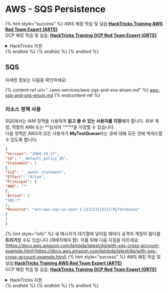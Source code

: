 # AWS - SQS Persistence

{% hint style="success" %}
AWS 해킹 학습 및 실습:<img src="/.gitbook/assets/image.png" alt="" data-size="line">[**HackTricks Training AWS Red Team Expert (ARTE)**](https://training.hacktricks.xyz/courses/arte)<img src="/.gitbook/assets/image.png" alt="" data-size="line">\
GCP 해킹 학습 및 실습: <img src="/.gitbook/assets/image (2).png" alt="" data-size="line">[**HackTricks Training GCP Red Team Expert (GRTE)**<img src="/.gitbook/assets/image (2).png" alt="" data-size="line">](https://training.hacktricks.xyz/courses/grte)

<details>

<summary>HackTricks 지원</summary>

* [**구독 요금제**](https://github.com/sponsors/carlospolop)를 확인하세요!
* 💬 [**Discord 그룹**](https://discord.gg/hRep4RUj7f) 또는 [**텔레그램 그룹**](https://t.me/peass)에 **참여**하거나 **트위터** 🐦 [**@hacktricks\_live**](https://twitter.com/hacktricks\_live)**를 팔로우**하세요.
* [**HackTricks**](https://github.com/carlospolop/hacktricks) 및 [**HackTricks Cloud**](https://github.com/carlospolop/hacktricks-cloud) 깃헙 저장소에 PR을 제출하여 해킹 요령을 공유하세요.

</details>
{% endhint %}
{% endhint %}
{% endhint %}

## SQS

자세한 정보는 다음을 확인하세요:

{% content-ref url="../aws-services/aws-sqs-and-sns-enum.md" %}
[aws-sqs-and-sns-enum.md](../aws-services/aws-sqs-and-sns-enum.md)
{% endcontent-ref %}

### 리소스 정책 사용

SQS에서는 IAM 정책을 사용하여 **읽고 쓸 수 있는 사용자를 지정**해야 합니다. 외부 계정, 역할의 ARN 또는 **심지어 "\*"**을 지정할 수 있습니다.\
다음 정책은 AWS의 모든 사용자가 **MyTestQueue**라는 큐에 대해 모든 것에 액세스할 수 있도록 합니다:
```json
{
"Version": "2008-10-17",
"Id": "__default_policy_ID",
"Statement": [
{
"Sid": "__owner_statement",
"Effect": "Allow",
"Principal": {
"AWS": "*"
},
"Action": [
"SQS:*"
],
"Resource": "arn:aws:sqs:us-east-1:123123123123:MyTestQueue"
}
]
}
```
{% hint style="info" %}
새 메시지가 대기열에 넣어질 때마다 공격자 계정의 람다를 **트리거**할 수도 있습니다 (재배치해야 함). 이를 위해 다음 지침을 따르세요: [https://docs.aws.amazon.com/lambda/latest/dg/with-sqs-cross-account-example.html](https://docs.aws.amazon.com/lambda/latest/dg/with-sqs-cross-account-example.html)
{% hint style="success" %}
AWS 해킹 학습 및 실습:<img src="/.gitbook/assets/image.png" alt="" data-size="line">[**HackTricks Training AWS Red Team Expert (ARTE)**](https://training.hacktricks.xyz/courses/arte)<img src="/.gitbook/assets/image.png" alt="" data-size="line">\
GCP 해킹 학습 및 실습: <img src="/.gitbook/assets/image (2).png" alt="" data-size="line">[**HackTricks Training GCP Red Team Expert (GRTE)**<img src="/.gitbook/assets/image (2).png" alt="" data-size="line">](https://training.hacktricks.xyz/courses/grte)

<details>

<summary>HackTricks 지원</summary>

* [**구독 요금제**](https://github.com/sponsors/carlospolop)를 확인하세요!
* 💬 [**디스코드 그룹**](https://discord.gg/hRep4RUj7f) 또는 [**텔레그램 그룹**](https://t.me/peass)에 **참여**하거나 **트위터** 🐦 [**@hacktricks\_live**](https://twitter.com/hacktricks\_live)**를 팔로우**하세요.
* 해킹 트릭을 공유하려면 [**HackTricks**](https://github.com/carlospolop/hacktricks) 및 [**HackTricks Cloud**](https://github.com/carlospolop/hacktricks-cloud) 깃헙 저장소에 PR을 제출하세요.

</details>
{% endhint %}
</details>
{% endhint %}
</details>
{% endhint %}
